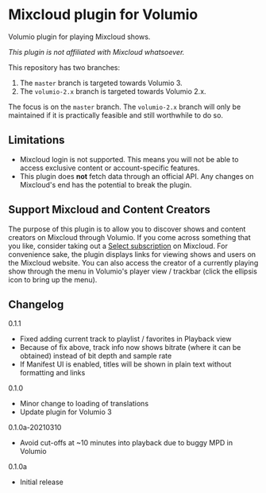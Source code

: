 # Mixcloud plugin for Volumio

Volumio plugin for playing Mixcloud shows.

*This plugin is not affiliated with Mixcloud whatsoever.*

This repository has two branches:

1. The `master` branch is targeted towards Volumio 3.
2. The `volumio-2.x` branch is targeted towards Volumio 2.x.

The focus is on the `master` branch. The `volumio-2.x` branch will only be maintained if it is practically feasible and still worthwhile to do so.

## Limitations

- Mixcloud login is not supported. This means you will not be able to access exclusive content or account-specific features.
- This plugin does **not** fetch data through an official API. Any changes on Mixcloud's end has the potential to break the plugin.

## Support Mixcloud and Content Creators

The purpose of this plugin is to allow you to discover shows and content creators on Mixcloud through Volumio. If you come across something that you like, consider taking out a [Select subscription](https://www.mixcloud.com/select/) on Mixcloud. For convenience sake, the plugin displays links for viewing shows and users on the Mixcloud website. You can also access the creator of a currently playing show through the menu in Volumio's player view / trackbar (click the ellipsis icon to bring up the menu).

## Changelog

0.1.1
- Fixed adding current track to playlist / favorites in Playback view
- Because of fix above, track info now shows bitrate (where it can be obtained) instead of bit depth and sample rate
- If Manifest UI is enabled, titles will be shown in plain text without formatting and links

0.1.0
- Minor change to loading of translations
- Update plugin for Volumio 3

0.1.0a-20210310
- Avoid cut-offs at ~10 minutes into playback due to buggy MPD in Volumio

0.1.0a
- Initial release
